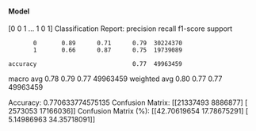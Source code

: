 #### Model
[0 0 1 ... 1 0 1]
Classification Report:
              precision    recall  f1-score   support

           0       0.89      0.71      0.79  30224370
           1       0.66      0.87      0.75  19739089

    accuracy                           0.77  49963459
   macro avg       0.78      0.79      0.77  49963459
weighted avg       0.80      0.77      0.77  49963459

Accuracy: 0.770633774575135
Confusion Matrix:
[[21337493  8886877]
 [ 2573053 17166036]]
Confusion Matrix (%):
[[42.70619654 17.78675291]
 [ 5.14986963 34.35718091]]
